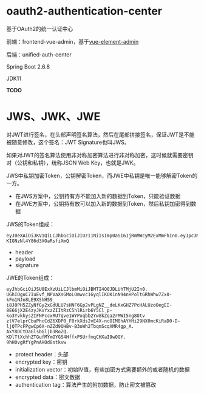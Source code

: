 # oauth2-authentication-center
基于OAuth2的统一认证中心

前端：frontend-vue-admin，基于[vue-element-admin](https://github.com/PanJiaChen/vue-element-admin)

后端：unified-auth-center

Spring Boot 2.6.8

JDK11

**TODO**

# JWS、JWK、JWE

对JWT进行签名，在头部声明签名算法，然后在尾部拼接签名，保证JWT是不能被随意修改，这个签名：JWT Signature也叫JWS。

如果对JWT的签名算法使用非对称加密算法进行非对称加密，这时候就需要密钥对（公钥和私钥），统称JSON Web Key，也就是JWK。

JWS中私钥加密Token，公钥解密Token，而JWE中私钥是唯一能够解密Token的一方。

* 在JWS方案中，公钥持有方不能加入新的数据到Token，只能验证数据
* 在JWE方案中，公钥持有放可以加入新的数据到Token，然后私钥加密得到数据

JWS的Token组成：

```
eyJ0eXAiOiJKV1QiLCJhbGciOiJIUzI1NiIsImp0aSI6IjRmMWcyM2ExMmFhIn0.eyJpc3MiOiJodHRwOi8vc2hhb2Jhb2Jhb2VyLmNuIiwiYXVkIjoiaHR0cDovL3NoYW9iYW9iYW9lci5jbi93ZWJ0ZXN0L2p3dF9hdXRoLyIsImp0aSI6IjRmMWcyM2ExMmFhIiwiaWF0IjoxNTM0MDcwNTQ3LCJuYmYiOjE1MzQwNzA2MDcsImV4cCI6MTUzNDA3NDE0NywidWlkIjoxLCJkYXRhIjp7InVuYW1lIjoic2hhb2JhbyIsInVFbWFpbCI6InNoYW9iYW9iYW9lckAxMjYuY29tIiwidUlEIjoiMHhBMCIsInVHcm91cCI6Imd1ZXN0In19.GQPGEpixjPZSZ7CmqXB-KIGNzNl4Y86d3XOaRsfiXmQ
```

* header
* payload
* signature

JWE的Token组成：

```shell
eyJhbGciOiJSU0ExXzUiLCJlbmMiOiJBMTI4Q0JDLUhTMjU2In0.
UGhIOguC7IuEvf_NPVaXsGMoLOmwvc1GyqlIKOK1nN94nHPoltGRhWhw7Zx0-kFm1NJn8LE9XShH59_
i8J0PH5ZZyNfGy2xGdULU7sHNF6Gp2vPLgNZ__deLKxGHZ7PcHALUzoOegEI-8E66jX2E4zyJKxYxzZIItRzC5hlRirb6Y5Cl_p-ko3YvkkysZIFNPccxRU7qve1WYPxqbb2Yw8kZqa2rMWI5ng8Otv
zlV7elprCbuPhcCdZ6XDP0_F8rkXds2vE4X-ncOIM8hAYHHi29NX0mcKiRaD0-D-ljQTPcFPgwCp6X-nZZd9OHBv-B3oWh2TbqmScqXMR4gp_A.
AxY8DCtDaGlsbGljb3RoZQ.
KDlTtXchhZTGufMYmOYGS4HffxPSUrfmqCHXaI9wOGY.
9hH0vgRfYgPnAHOd8stkvw
```

* protect header：头部
* encrypted key：密钥
* initialization vector：初始IV值，有些加密方式需要额外的或者随机的数据
* encrypted data：密文数据
* authentication tag：算法产生的附加数据，防止密文被篡改

